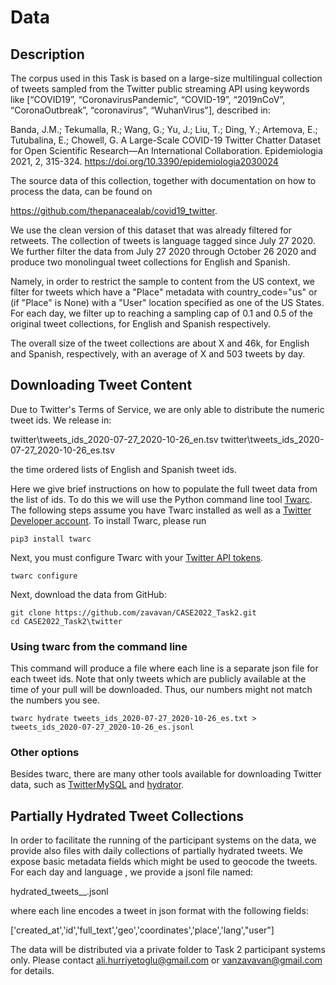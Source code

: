 # Data

## Description

The corpus used in this Task is based on a large-size multilingual collection of tweets sampled from the Twitter public streaming API using keywords like [“COVID19”, “CoronavirusPandemic”, “COVID-19”, “2019nCoV”, “CoronaOutbreak”, “coronavirus”, “WuhanVirus"], described in:

Banda, J.M.; Tekumalla, R.; Wang, G.; Yu, J.; Liu, T.; Ding, Y.; Artemova, E.; Tutubalina, E.; Chowell, G. A Large-Scale COVID-19 Twitter Chatter Dataset for Open Scientific Research—An International Collaboration. Epidemiologia 2021, 2, 315-324. https://doi.org/10.3390/epidemiologia2030024

The source data of this collection, together with documentation on how to process the data, can be found on

https://github.com/thepanacealab/covid19_twitter.

We use the clean version of this dataset that was already filtered for retweets. The collection of tweets is language tagged since July 27 2020. We further filter the data from July 27 2020 through October 26 2020 and produce two monolingual tweet collections for English and Spanish. 

Namely, in order to restrict the sample to content from the US context, we filter for tweets which have a "Place" metadata with country_code="us" or (if "Place" is None) with a "User" location specified as one of the US States. For each day, we filter up to reaching a sampling cap of 0.1 and 0.5 of the original tweet collections, for English and Spanish respectively.

The overall size of the tweet collections are about X and 46k, for English and Spanish, respectively, with an average of X and 503 tweets by day. 

## Downloading Tweet Content

Due to Twitter's Terms of Service, we are only able to distribute the numeric tweet ids. We release in:

twitter\tweets_ids_2020-07-27_2020-10-26_en.tsv
twitter\tweets_ids_2020-07-27_2020-10-26_es.tsv

the time ordered lists of English and Spanish tweet ids.

Here we give brief instructions on how to populate the full tweet data from the list of ids. To do this we will use the Python command line tool [Twarc](https://github.com/DocNow/twarc). The following steps assume you have Twarc installed as well as a [Twitter Developer account](https://developer.twitter.com/en/apply-for-access). To install Twarc, please run

```
pip3 install twarc
```

Next, you must configure Twarc with your [Twitter API tokens](https://developer.twitter.com/en/apply-for-access). 

```
twarc configure
```

Next, download the data from GitHub:

```
git clone https://github.com/zavavan/CASE2022_Task2.git
cd CASE2022_Task2\twitter
```

### Using twarc from the command line

This command will produce a file where each line is a separate json file for each tweet ids. Note that only tweets which are publicly available at the time of your pull will be downloaded. Thus, our numbers might not match the numbers you see. 

```
twarc hydrate tweets_ids_2020-07-27_2020-10-26_es.txt > tweets_ids_2020-07-27_2020-10-26_es.jsonl
```

### Other options 

Besides twarc, there are many other tools available for downloading Twitter data, such as [TwitterMySQL](https://github.com/dlatk/TwitterMySQL) and [hydrator](https://github.com/DocNow/hydrator).


## Partially Hydrated Tweet Collections

In order to facilitate the running of the participant systems on the data, we provide also files with daily collections of partially hydrated tweets. We expose basic metadata fields which might be used to geocode the tweets. For each day <date> and language <lang>, we provide a jsonl file named:

hydrated_tweets_<date>_<lang>.jsonl

where each line encodes a tweet in json format with the following fields:

 ['created_at','id','full_text','geo','coordinates','place','lang',"user"]
 
The data will be distributed via a private folder to Task 2 participant systems only. Please contact ali.hurriyetoglu@gmail.com or vanzavavan@gmail.com for details.
